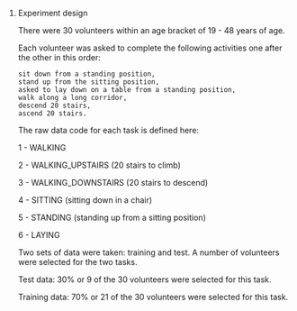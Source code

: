 1.	Experiment design

	There were 30 volunteers within an age bracket of 19 - 48 years of age.

	Each volunteer was asked to complete the following activities one after the other in this order:
	
		sit down from a standing position, 
		stand up from the sitting position, 
		asked to lay down on a table from a standing position,
		walk along a long corridor, 
		descend 20 stairs, 
		ascend 20 stairs.
	
	The raw data code for each task is defined here:

	1 -	WALKING
	
	2 -	WALKING_UPSTAIRS (20 stairs to climb)
	
	3 -	WALKING_DOWNSTAIRS (20 stairs to descend)
	
	4 -	SITTING (sitting down in a chair)
	
	5 -	STANDING (standing up from a sitting position)
	
	6 -	LAYING
	
	
	Two sets of data were taken: training and test. A number of volunteers were selected for the two tasks.
	
	Test data:	30% or 9 of the 30 volunteers were selected for this task.
	
	Training data: 	70% or 21 of the 30 volunteers were selected for this task.	
